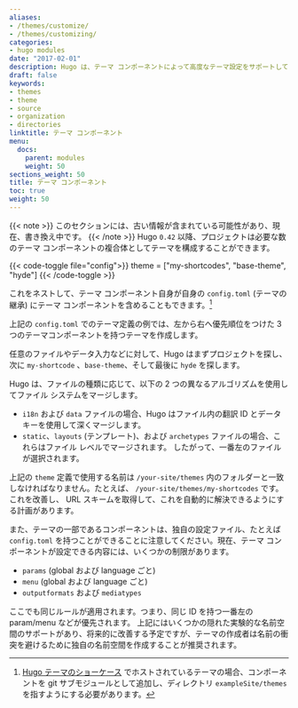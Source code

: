 ```yaml
---
aliases:
- /themes/customize/
- /themes/customizing/
categories:
- hugo modules
date: "2017-02-01"
description: Hugo は、テーマ コンポーネントによって高度なテーマ設定をサポートしています。
draft: false
keywords:
- themes
- theme
- source
- organization
- directories
linktitle: テーマ コンポーネント
menu:
  docs:
    parent: modules
    weight: 50
sections_weight: 50
title: テーマ コンポーネント
toc: true
weight: 50
---
```


{{< note >}}
このセクションには、古い情報が含まれている可能性があり、現在、書き換え中です。
{{< /note >}}
Hugo `0.42` 以降、プロジェクトは必要な数のテーマ コンポーネントの複合体としてテーマを構成することができます。

{{< code-toggle file="config">}}
theme = ["my-shortcodes", "base-theme", "hyde"]
{{< /code-toggle >}}

これをネストして、テーマ コンポーネント自身が自身の `config.toml` (テーマの継承) にテーマ コンポーネントを含めることもできます。[^1]

上記の `config.toml` でのテーマ定義の例では、左から右へ優先順位をつけた 3 つのテーマコンポーネントを持つテーマを作成します。

任意のファイルやデータ入力などに対して、Hugo はまずプロジェクトを探し、次に `my-shortcode` 、`base-theme`、そして最後に `hyde` を探します。

Hugo は、ファイルの種類に応じて、以下の 2 つの異なるアルゴリズムを使用してファイル システムをマージします。

* `i18n` および `data` ファイルの場合、Hugo はファイル内の翻訳 ID とデータ キーを使用して深くマージします。
* `static`、`layouts` (テンプレート)、および `archetypes` ファイルの場合、これらはファイル レベルでマージされます。 したがって、一番左のファイルが選択されます。

上記の `theme` 定義で使用する名前は `/your-site/themes` 内のフォルダーと一致しなければなりません。たとえば、 `/your-site/themes/my-shortcodes` です。これを改善し、 URL スキームを取得して、これを自動的に解決できるようにする計画があります。

また、テーマの一部であるコンポーネントは、独自の設定ファイル、たとえば `config.toml` を持つことができることに注意してください。現在、テーマ コンポーネントが設定できる内容には、いくつかの制限があります。

* `params` (global および language ごと)
* `menu` (global および language ごと)
* `outputformats` および `mediatypes`

ここでも同じルールが適用されます。つまり、同じ ID を持つ一番左の param/menu などが優先されます。 上記にはいくつかの隠れた実験的な名前空間のサポートがあり、将来的に改善する予定ですが、テーマの作成者は名前の衝突を避けるために独自の名前空間を作成することが推奨されます。

[^1]: [Hugo テーマのショーケース](https://themes.gohugo.io/) でホストされているテーマの場合、コンポーネントを git サブモジュールとして追加し、ディレクトリ `exampleSite/themes` を指すようにする必要があります。
